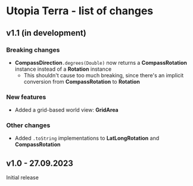 # Utopia Terra - list of changes

## v1.1 (in development)
### Breaking changes
- **CompassDirection**`.degrees(Double)` now returns a **CompassRotation** instance instead of a **Rotation** instance
  - This shouldn't cause too much breaking, since there's an implicit conversion from **CompassRotation** to **Rotation**
### New features
- Added a grid-based world view: **GridArea**
### Other changes
- Added `.toString` implementations to **LatLongRotation** and **CompassRotation**

## v1.0 - 27.09.2023
Initial release
